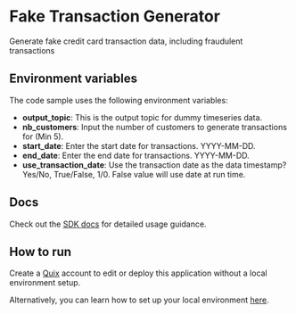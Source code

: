 # Fake Transaction Generator

Generate fake credit card transaction data, including fraudulent transactions

## Environment variables

The code sample uses the following environment variables:

- **output_topic**: This is the output topic for dummy timeseries data.
- **nb_customers**: Input the number of customers to generate transactions for (Min 5).
- **start_date**: Enter the start date for transactions. YYYY-MM-DD.
- **end_date**: Enter the end date for transactions. YYYY-MM-DD.
- **use_transaction_date**: Use the transaction date as the data timestamp? Yes/No, True/False, 1/0. False value will use date at run time.

## Docs

Check out the [SDK docs](https://quix.ai/docs/sdk/introduction.html) for detailed usage guidance.

## How to run
Create a [Quix](https://portal.platform.quix.ai/self-sign-up?xlink=github) account to edit or deploy this application without a local environment setup.

Alternatively, you can learn how to set up your local environment [here](https://quix.ai/docs/sdk/python-setup.html).

